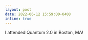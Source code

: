 ```yaml
---
layout: post
date: 2022-06-12 15:59:00-0400
inline: true
---
```


I attended Quantum 2.0 in Boston, MA!
